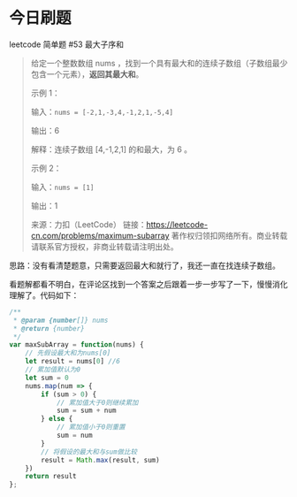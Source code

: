 # 今日刷题

leetcode 简单题 #53 最大子序和

> 给定一个整数数组 nums ，找到一个具有最大和的连续子数组（子数组最少包含一个元素），**返回其最大和**。
>
>示例 1：
>
> 输入：`nums = [-2,1,-3,4,-1,2,1,-5,4]`
>
>输出：6
>
>解释：连续子数组 [4,-1,2,1] 的和最大，为 6 。
>
>示例 2：
>
>输入：`nums = [1]`
>
>输出：1
>
>来源：力扣（LeetCode）
链接：https://leetcode-cn.com/problems/maximum-subarray
著作权归领扣网络所有。商业转载请联系官方授权，非商业转载请注明出处。

思路：没有看清楚题意，只需要返回最大和就行了，我还一直在找连续子数组。

看题解都看不明白，在评论区找到一个答案之后跟着一步一步写了一下，慢慢消化理解了。代码如下：

```js
/**
 * @param {number[]} nums
 * @return {number}
 */
var maxSubArray = function(nums) {
    // 先假设最大和为nums[0]
    let result = nums[0] //6
    // 累加值默认为0
    let sum = 0
    nums.map(num => {
        if (sum > 0) {
            // 累加值大于0则继续累加
            sum = sum + num
        } else {
            // 累加值小于0则重置
            sum = num
        }
        // 将假设的最大和与sum做比较
        result = Math.max(result, sum)
    })
    return result
};
```